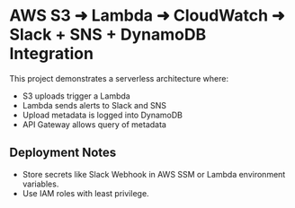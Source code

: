 # AWS S3 ➜ Lambda ➜ CloudWatch ➜ Slack + SNS + DynamoDB Integration

This project demonstrates a serverless architecture where:
- S3 uploads trigger a Lambda
- Lambda sends alerts to Slack and SNS
- Upload metadata is logged into DynamoDB
- API Gateway allows query of metadata

## Deployment Notes
- Store secrets like Slack Webhook in AWS SSM or Lambda environment variables.
- Use IAM roles with least privilege.
